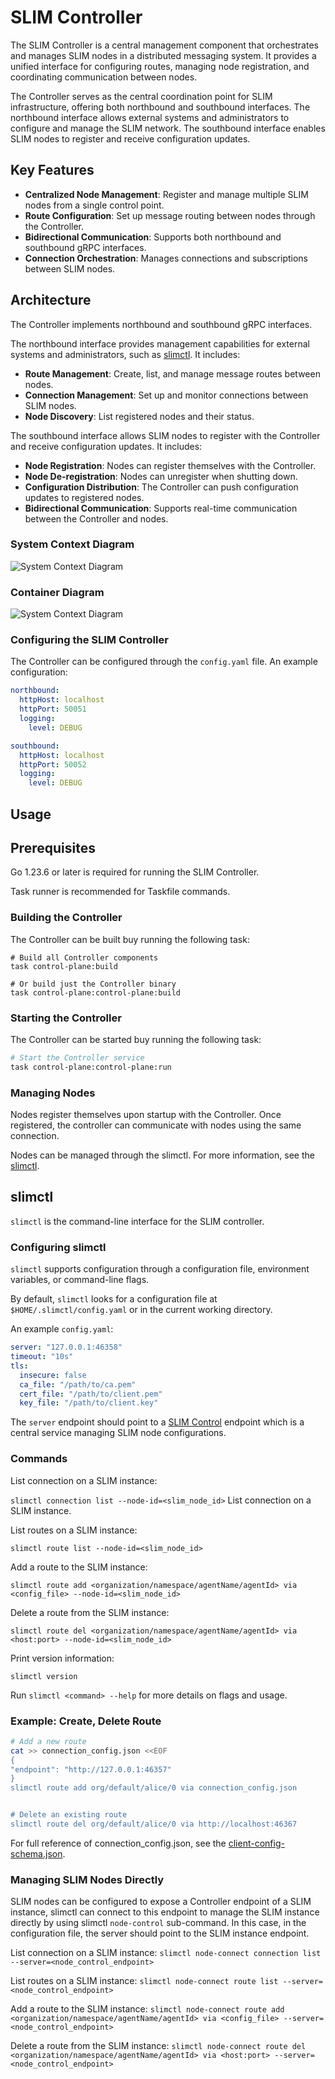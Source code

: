 # SLIM Controller

The SLIM Controller is a central management component that orchestrates and manages SLIM nodes in a distributed messaging system. It provides a unified interface for configuring routes, managing node registration, and coordinating communication between nodes.

The Controller serves as the central coordination point for SLIM infrastructure, offering both northbound and southbound interfaces. The northbound interface allows external systems and administrators to configure and manage the SLIM network. The southbound interface enables SLIM nodes to register and receive configuration updates.

## Key Features

- **Centralized Node Management**: Register and manage multiple SLIM nodes from a single control point.
- **Route Configuration**: Set up message routing between nodes through the Controller.
- **Bidirectional Communication**: Supports both northbound and southbound gRPC interfaces.
- **Connection Orchestration**: Manages connections and subscriptions between SLIM nodes.

## Architecture

The Controller implements northbound and southbound gRPC interfaces.

The northbound interface provides management capabilities for external systems and administrators, such as [slimctl](#slimctl). It includes:

- **Route Management**: Create, list, and manage message routes between nodes.
- **Connection Management**: Set up and monitor connections between SLIM nodes.
- **Node Discovery**: List registered nodes and their status.

The southbound interface allows SLIM nodes to register with the Controller and receive configuration updates. It includes:

- **Node Registration**: Nodes can register themselves with the Controller.
- **Node De-registration**: Nodes can unregister when shutting down.
- **Configuration Distribution**: The Controller can push configuration updates to registered nodes.
- **Bidirectional Communication**: Supports real-time communication between the Controller and nodes.

### System Context Diagram

![System Context Diagram](/docs/assets/slim-system-context-controller.png)

### Container Diagram

![System Context Diagram](/docs/assets/slim-container-controller.png)

### Configuring the SLIM Controller

The Controller can be configured through the `config.yaml` file. An example configuration:

```yaml
northbound:
  httpHost: localhost
  httpPort: 50051
  logging:
    level: DEBUG

southbound:
  httpHost: localhost
  httpPort: 50052
  logging:
    level: DEBUG
```

## Usage

## Prerequisites

Go 1.23.6 or later is required for running the SLIM Controller.

Task runner is recommended for Taskfile commands.

### Building the Controller

The Controller can be built buy running the following task:

```
# Build all Controller components
task control-plane:build

# Or build just the Controller binary
task control-plane:control-plane:build
```

### Starting the Controller

The Controller can be started buy running the following task:

```bash
# Start the Controller service
task control-plane:control-plane:run
```

### Managing Nodes

Nodes register themselves upon startup with the Controller. Once registered, the controller can communicate with nodes using the same connection.

Nodes can be managed through the slimctl. For more information, see the [slimctl](#slimctl). 

## slimctl

`slimctl` is the command-line interface for the SLIM controller.

### Configuring slimctl

`slimctl` supports configuration through a configuration file, environment variables, or command-line flags.

By default, `slimctl` looks for a configuration file at `$HOME/.slimctl/config.yaml` or in the current working directory. 

An example `config.yaml`:

```yaml
server: "127.0.0.1:46358"
timeout: "10s"
tls:
  insecure: false
  ca_file: "/path/to/ca.pem"
  cert_file: "/path/to/client.pem"
  key_file: "/path/to/client.key"
```

The `server` endpoint should point to a [SLIM Control](https://github.com/agntcy/slim/tree/main/control-plane/control-plane) endpoint which is a central service managing SLIM node configurations.

### Commands

List connection on a SLIM instance:

`slimctl connection list --node-id=<slim_node_id>` List connection on a SLIM instance.

List routes on a SLIM instance:

`slimctl route list --node-id=<slim_node_id>`

Add a route to the SLIM instance:

`slimctl route add <organization/namespace/agentName/agentId> via <config_file> --node-id=<slim_node_id>` 

Delete a route from the SLIM instance:

`slimctl route del <organization/namespace/agentName/agentId> via <host:port> --node-id=<slim_node_id>` 

Print version information:

`slimctl version`

Run `slimctl <command> --help` for more details on flags and usage.

### Example: Create, Delete Route

```bash
# Add a new route
cat >> connection_config.json <<EOF
{
"endpoint": "http://127.0.0.1:46357"
}
slimctl route add org/default/alice/0 via connection_config.json


# Delete an existing route
slimctl route del org/default/alice/0 via http://localhost:46367
```

For full reference of connection_config.json, see the [client-config-schema.json](https://github.com/agntcy/slim/blob/main/data-plane/core/config/src/grpc/schema/client-config.schema.json).

### Managing SLIM Nodes Directly

SLIM nodes can be configured to expose a Controller endpoint of a SLIM instance, slimctl can connect to this endpoint to manage the SLIM instance directly by using slimctl `node-control` sub-command. In this case, in the configuration file, the server should point to the SLIM instance endpoint.

List connection on a SLIM instance:
`slimctl node-connect connection list --server=<node_control_endpoint>`

List routes on a SLIM instance:
`slimctl node-connect route list --server=<node_control_endpoint>`

Add a route to the SLIM instance:
`slimctl node-connect route add <organization/namespace/agentName/agentId> via <config_file> --server=<node_control_endpoint>`

Delete a route from the SLIM instance:
`slimctl node-connect route del <organization/namespace/agentName/agentId> via <host:port> --server=<node_control_endpoint>`